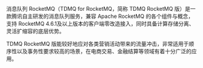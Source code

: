 消息队列 RocketMQ（TDMQ for RocketMQ，简称 TDMQ RocketMQ 版）是一款腾讯自主研发的消息队列服务，兼容 Apache RocketMQ 的各个组件与概念，支持 RocketMQ 4.6.1及以上版本的客户端零改造接入，同时具备计算存储分离、灵活扩缩容的底层优势。

TDMQ RocketMQ 版能较好地应对各类营销活动带来的流量冲击，非常适用于顺序性以及事务性要求较高的场景，在电商交易、金融结算等领域有着十分广泛的应用。

